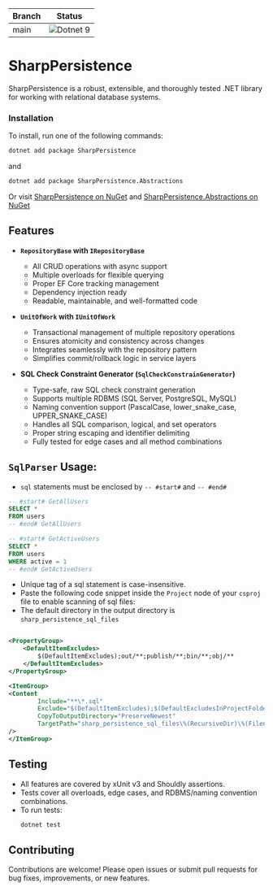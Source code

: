 | Branch | Status                                                                                                                |
|--------|-----------------------------------------------------------------------------------------------------------------------|
| main   | ![Dotnet 9](https://github.com/md-redwan-hossain/SharpPersistence/actions/workflows/dotnet.yml/badge.svg?branch=main) |

# SharpPersistence

SharpPersistence is a robust, extensible, and thoroughly tested .NET library for working with relational database
systems.

### Installation

To install, run one of the following commands:

```bash
dotnet add package SharpPersistence
```

and

```bash
dotnet add package SharpPersistence.Abstractions
```

Or visit [SharpPersistence on NuGet](https://www.nuget.org/packages/SharpPersistence/)
and [SharpPersistence.Abstractions on NuGet](https://www.nuget.org/packages/SharpPersistence.Abstractions/)

## Features

- **`RepositoryBase` with `IRepositoryBase`**

    - All CRUD operations with async support
    - Multiple overloads for flexible querying
    - Proper EF Core tracking management
    - Dependency injection ready
    - Readable, maintainable, and well-formatted code

- **`UnitOfWork` with `IUnitOfWork`**

    - Transactional management of multiple repository operations
    - Ensures atomicity and consistency across changes
    - Integrates seamlessly with the repository pattern
    - Simplifies commit/rollback logic in service layers

- **SQL Check Constraint Generator (`SqlCheckConstrainGenerator`)**
    - Type-safe, raw SQL check constraint generation
    - Supports multiple RDBMS (SQL Server, PostgreSQL, MySQL)
    - Naming convention support (PascalCase, lower_snake_case, UPPER_SNAKE_CASE)
    - Handles all SQL comparison, logical, and set operators
    - Proper string escaping and identifier delimiting
    - Fully tested for edge cases and all method combinations

## `SqlParser` Usage:

- `sql` statements must be enclosed by `-- #start#` and `-- #end#`

```sql
-- #start# GetAllUsers
SELECT *
FROM users
-- #end# GetAllUsers

-- #start# GetActiveUsers
SELECT *
FROM users
WHERE active = 1
-- #end# GetActiveUsers
```

- Unique tag of a sql statement is case-insensitive.
- Paste the following code snippet inside the `Project` node of your `csproj` file to enable scanning of sql files:
- The default directory in the output directory is `sharp_persistence_sql_files`

```xml

<PropertyGroup>
    <DefaultItemExcludes>
        $(DefaultItemExcludes);out/**;publish/**;bin/**;obj/**
    </DefaultItemExcludes>
</PropertyGroup>

<ItemGroup>
<Content
        Include="**\*.sql"
        Exclude="$(DefaultItemExcludes);$(DefaultExcludesInProjectFolder)"
        CopyToOutputDirectory="PreserveNewest"
        TargetPath="sharp_persistence_sql_files\%(RecursiveDir)\%(Filename)%(Extension)"
/>
</ItemGroup>
```

## Testing

- All features are covered by xUnit v3 and Shouldly assertions.
- Tests cover all overloads, edge cases, and RDBMS/naming convention combinations.
- To run tests:
  ```bash
  dotnet test
  ```

## Contributing

Contributions are welcome! Please open issues or submit pull requests for bug fixes, improvements, or new features.
